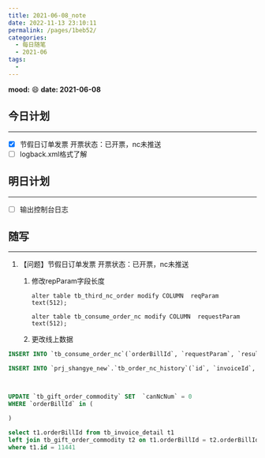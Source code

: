 ```yaml
---
title: 2021-06-08_note
date: 2022-11-13 23:10:11
permalink: /pages/1beb52/
categories:
  - 每日随笔
  - 2021-06
tags:
  - 
---
```

**mood:** :smile:  																		**date: 2021-06-08**  
## 今日计划  
------
- [x] 节假日订单发票 开票状态：已开票，nc未推送
- [ ] logback.xml格式了解
## 明日计划  
------
- [ ]  输出控制台日志
## 随写 
------

1. 【问题】节假日订单发票 开票状态：已开票，nc未推送

   1. 修改repParam字段长度

      ```
      alter table tb_third_nc_order modify COLUMN  reqParam text(512);
      
      alter table tb_consume_order_nc modify COLUMN  requestParam text(512);
      ```

      

   2. 更改线上数据

```sql
INSERT INTO `tb_consume_order_nc`(`orderBillId`, `requestParam`, `resultType`, `resultReason`, `createTime`, `updateTime`) VALUES ('12441', '{}', 0, 'NC同步成功', '2021-06-7 13:40:03', '2021-06-7 13:40:03');

INSERT INTO `prj_shangye_new`.`tb_order_nc_history`(`id`, `invoiceId`, `orderBillId`, `ncType`, `userId`, `userName`, `pushTime`, `resultType`, `resultReason`, `createTime`) VALUES (1225, 12441, '', '0', 1075, '金美钗', '2021-06-07 11:04:55', '0', '推送成功', '2021-06-07 11:04:59');



UPDATE `tb_gift_order_commodity` SET  `canNcNum` = 0
WHERE `orderBillId` in (

)

select t1.orderBillId from tb_invoice_detail t1
left join tb_gift_order_commodity t2 on t1.orderBillId = t2.orderBillId 
where t1.id = 11441
```

